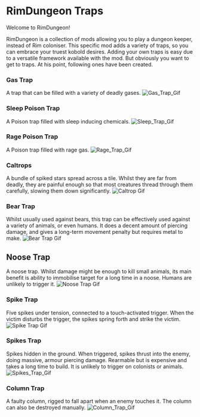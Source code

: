 # RimDungeon Traps
Welcome to RimDungeon! 

RimDungeon is a collection of mods allowing you to play a dungeon keeper, instead of Rim coloniser.
This specific mod adds a variety of traps, so you can embrace your truest kobold desires. Adding your own traps is easy due to a versatile framework available with the mod.
But obviously you want to get to traps. At his point, following ones have been created.

### Gas Trap
A trap that can be filled with a variety of deadly gases.
![Gas_Trap_Gif](https://github.com/miki4920/RimDungeon_Traps/blob/main/Wiki/Gas_Trap.gif)

### Sleep Poison Trap
A Poison trap filled with sleep inducing chemicals.
![Sleep_Trap_Gif](https://github.com/miki4920/RimDungeon_Traps/blob/main/Wiki/Sleep_Trap.gif)

### Rage Poison Trap
A Poison trap filled with rage gas.
![Rage_Trap_Gif](https://github.com/miki4920/RimDungeon_Traps/blob/main/Wiki/Rage_Trap.gif)

### Caltrops
A bundle of spiked stars spread across a tile. Whilst they are far from deadly, they are painful enough so that most creatures thread through them carefully, slowing them down significantly.
![Caltrop Gif](https://github.com/miki4920/RimDungeon_Traps/blob/main/Wiki/Caltrops_Trap.gif)

### Bear Trap
Whilst usually used against bears, this trap can be effectively used against a variety of animals, or even humans. It does a decent amount of piercing damage, and gives a long-term movement penalty but requires metal to make.
![Bear Trap Gif](https://github.com/miki4920/RimDungeon_Traps/blob/main/Wiki/Bear_Trap.gif)

## Noose Trap
A noose trap. Whilst damage might be enough to kill small animals, its main benefit is ability to immobilise target for a long time in a noose. Humans are unlikely to trigger it.
![Noose Trap Gif](https://github.com/miki4920/RimDungeon_Traps/blob/main/Wiki/Noose_Trap.gif)

### Spike Trap
Five spikes under tension, connected to a touch-activated trigger. When the victim disturbs the trigger, the spikes spring forth and strike the victim.
![Spike Trap Gif](https://github.com/miki4920/RimDungeon_Traps/blob/main/Wiki/Spike_Trap.gif)

### Spikes Trap
Spikes hidden in the ground. When triggered, spikes thrust into the enemy, doing massive, armour piercing damage. Rearmable but is expensive and takes a long time to build. It is unlikely to trigger on colonists or animals.
![Spikes_Trap_Gif](https://github.com/miki4920/RimDungeon_Traps/blob/main/Wiki/Spikes_Trap.gif)

### Column Trap
A faulty column, rigged to fall apart when an enemy touches it. The column can also be destroyed manually.
![Column_Trap_Gif](https://github.com/miki4920/RimDungeon_Traps/blob/main/Wiki/Column_Trap.gif)
